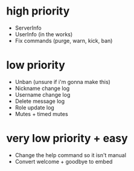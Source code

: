# high priority

* ServerInfo
* UserInfo (in the works)
* Fix commands (purge, warn, kick, ban)

# low priority

* Unban (unsure if i'm gonna make this)
* Nickname change log
* Username change log
* Delete message log
* Role update log
* Mutes + timed mutes

# very low priority + easy

* Change the help command so it isn't manual
* Convert welcome + goodbye to embed
